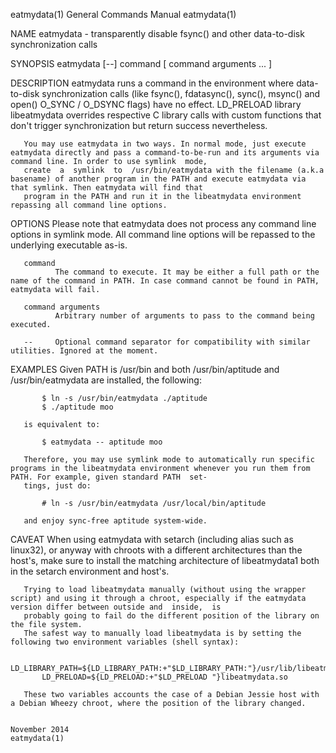 eatmydata(1)                                                                     General Commands Manual                                                                     eatmydata(1)

NAME
       eatmydata - transparently disable fsync() and other data-to-disk synchronization calls

SYNOPSIS
       eatmydata [--] command [ command arguments ... ]

DESCRIPTION
       eatmydata  runs  a  command  in  the  environment  where data-to-disk synchronization calls (like fsync(), fdatasync(), sync(), msync() and open() O_SYNC / O_DSYNC flags) have no
       effect. LD_PRELOAD library libeatmydata overrides respective C library calls with custom functions that don't trigger synchronization but return success nevertheless.

       You may use eatmydata in two ways. In normal mode, just execute eatmydata directly and pass a command-to-be-run and its arguments via command line. In order to use symlink  mode,
       create  a  symlink  to  /usr/bin/eatmydata with the filename (a.k.a basename) of another program in the PATH and execute eatmydata via that symlink. Then eatmydata will find that
       program in the PATH and run it in the libeatmydata environment repassing all command line options.

OPTIONS
       Please note that eatmydata does not process any command line options in symlink mode. All command line options will be repassed to the underlying executable as-is.

       command
              The command to execute. It may be either a full path or the name of the command in PATH. In case command cannot be found in PATH, eatmydata will fail.

       command arguments
              Arbitrary number of arguments to pass to the command being executed.

       --     Optional command separator for compatibility with similar utilities. Ignored at the moment.

EXAMPLES
       Given PATH is /usr/bin and both /usr/bin/aptitude and /usr/bin/eatmydata are installed, the following:

           $ ln -s /usr/bin/eatmydata ./aptitude
           $ ./aptitude moo

       is equivalent to:

           $ eatmydata -- aptitude moo

       Therefore, you may use symlink mode to automatically run specific programs in the libeatmydata environment whenever you run them from PATH. For example, given standard PATH  set‐
       tings, just do:

           # ln -s /usr/bin/eatmydata /usr/local/bin/aptitude

       and enjoy sync-free aptitude system-wide.

CAVEAT
       When  using  eatmydata  with  setarch  (including alias such as linux32), or anyway with chroots with a different architectures than the host's, make sure to install the matching
       architecture of libeatmydata1 both in the setarch environment and host's.

       Trying to load libeatmydata manually (without using the wrapper script) and using it through a chroot, especially if the eatmydata version differ between outside and  inside,  is
       probably going to fail do the different position of the library on the file system.
       The safest way to manually load libeatmydata is by setting the following two environment variables (shell syntax):

           LD_LIBRARY_PATH=${LD_LIBRARY_PATH:+"$LD_LIBRARY_PATH:"}/usr/lib/libeatmydata
           LD_PRELOAD=${LD_PRELOAD:+"$LD_PRELOAD "}libeatmydata.so

       These two variables accounts the case of a Debian Jessie host with a Debian Wheezy chroot, where the position of the library changed.

                                                                                      November 2014                                                                          eatmydata(1)
